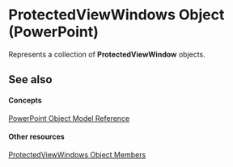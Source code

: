 
# ProtectedViewWindows Object (PowerPoint)

Represents a collection of  **ProtectedViewWindow** objects.


## See also


#### Concepts


[PowerPoint Object Model Reference](00acd64a-5896-0459-39af-98df2849849e.md)
#### Other resources


[ProtectedViewWindows Object Members](6417dd60-4d49-93f0-92c2-97e9dee2106a.md)
